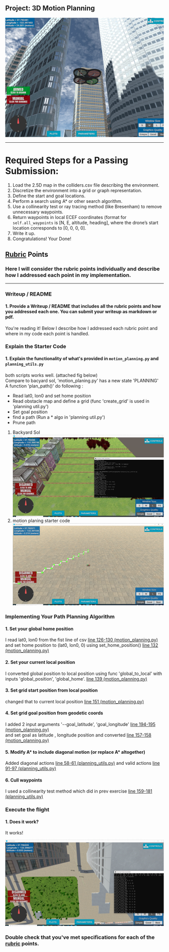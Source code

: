 ## Project: 3D Motion Planning
![Quad Image](./misc/enroute.png)

---


# Required Steps for a Passing Submission:
1. Load the 2.5D map in the colliders.csv file describing the environment.
2. Discretize the environment into a grid or graph representation.
3. Define the start and goal locations.
4. Perform a search using A* or other search algorithm.
5. Use a collinearity test or ray tracing method (like Bresenham) to remove unnecessary waypoints.
6. Return waypoints in local ECEF coordinates (format for `self.all_waypoints` is [N, E, altitude, heading], where the drone’s start location corresponds to [0, 0, 0, 0].
7. Write it up.
8. Congratulations!  Your Done!

## [Rubric](https://review.udacity.com/#!/rubrics/1534/view) Points
### Here I will consider the rubric points individually and describe how I addressed each point in my implementation.  

---
### Writeup / README

#### 1. Provide a Writeup / README that includes all the rubric points and how you addressed each one.  You can submit your writeup as markdown or pdf.  

You're reading it! Below I describe how I addressed each rubric point and where in my code each point is handled.

### Explain the Starter Code

#### 1. Explain the functionality of what's provided in `motion_planning.py` and `planning_utils.py`
both scripts works well. (attached fig below)  
Compare to bacyard sol, 'motion_planing.py' has a new state 'PLANNING'  
A function 'plan_path()' do following :
 - Read lat0, lon0 and set home position
 - Read obstacle map and define a grid (func 'create_grid' is used in 'planning util.py')
 - Set goal position
 - find a path (Run a * algo in 'planning util.py')
 - Prune path 
  
 1) Backyard Sol  
![Bacyard_Sol](./misc/capture_backyard_sol.PNG) 
 2) motion planing starter code  
![motion_planing_Starter Code](./misc/capture_starter_code.PNG)  


### Implementing Your Path Planning Algorithm

#### 1. Set your global home position

I read lat0, lon0 from the fist line of csv [line 126-130 (motion_planning.py)](motion_planning.py#L126)  
and set home position to (lat0, lon0, 0) using set_home_position() [line 132 (motion_planning.py)](motion_planning.py#L132)

#### 2. Set your current local position
I converted global position to local position using func 'global_to_local' with inputs 'global_position', 'global_home'. [line 139 (motion_planning.py)](motion_planning.py#L139)

#### 3. Set grid start position from local position
changed that to current local position [line 151 (motion_planning.py)](motion_planning.py#L151)

#### 4. Set grid goal position from geodetic coords
I added 2 input arguments '--goal_latitude', 'goal_longitude' [line 194-195 (motion_planning.py)](motion_planning.py#L194)  
and set goal as latitude , longitude position and converted [line 157-158 (motion_planning.py)](motion_planning.py#L158)


#### 5. Modify A* to include diagonal motion (or replace A* altogether)
Added diagonal actions [line 58-61 (planning_utils.py)](planning_utils.py#58) and valid actions [line 91-97 (planning_utils.py)](planning_utils.py#91)

#### 6. Cull waypoints 
I used a collinearity test method which did in prev exercise [line 159-181 (planning_utils.py)](planning_utils.py#91)


### Execute the flight
#### 1. Does it work?
It works!

![Bacyard_Sol](./misc/capture_excute_flight_2.PNG) 


### Double check that you've met specifications for each of the [rubric](https://review.udacity.com/#!/rubrics/1534/view) points.



